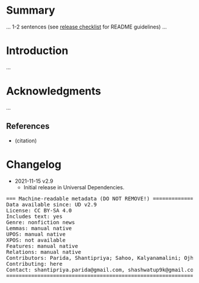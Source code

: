 # Summary

... 1-2 sentences (see [release checklist](http://universaldependencies.org/release_checklist.html#the-readme-file) for README guidelines) ...


# Introduction

...


# Acknowledgments

...

## References

* (citation)


# Changelog

* 2021-11-15 v2.9
  * Initial release in Universal Dependencies.


<pre>
=== Machine-readable metadata (DO NOT REMOVE!) ================================
Data available since: UD v2.9
License: CC BY-SA 4.0
Includes text: yes
Genre: nonfiction news
Lemmas: manual native
UPOS: manual native
XPOS: not available
Features: manual native
Relations: manual native
Contributors: Parida, Shantipriya; Sahoo, Kalyanamalini; Ojha, Atul Kr.; Sahoo, Saraswati; Mohanty, Swarnashree; Swain, Anwesha; Dash, Satya Ranjan; Dash, Bijayalaxmi
Contributing: here
Contact: shantipriya.parida@gmail.com, shashwatup9k@gmail.com, sdashfca@kiit.ac.in, kalyani.eflu@gmail.com, swarnashreemohanty@gmail.com, sahoosaraswati455@gmail.com, 1870004@kiit.ac.in, rudrabijayalaxmi@gmail.com
===============================================================================
</pre>
